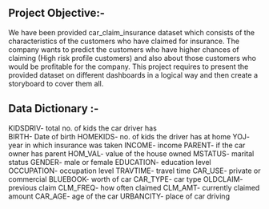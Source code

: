 ## Project Objective:-
We have been provided car_claim_insurance dataset which consists of the characteristics of the customers who have claimed for insurance.
The company wants to predict the customers who have higher chances of claiming (High risk profile customers) and also about those customers who would be profitable for the company.
This project requires to present the provided dataset on different dashboards in a logical way and then create a storyboard to cover them all.


## Data Dictionary :-

KIDSDRIV- total no. of kids the car driver has  
BIRTH- Date of birth
HOMEKIDS- no. of kids the driver has at home
YOJ- year in which insurance was taken
INCOME- income
PARENT- if the car owner has parent
HOM_VAL- value of the house owned
MSTATUS- marital status
GENDER- male or female
EDUCATION- education level
OCCUPATION- occupation level
TRAVTIME- travel time
CAR_USE- private or commercial
BLUEBOOK- worth of car
CAR_TYPE- car type
OLDCLAIM- previous claim
CLM_FREQ- how often claimed
CLM_AMT- currently claimed amount
CAR_AGE- age of the car
URBANCITY- place of car driving







